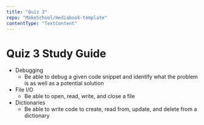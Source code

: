 ```yaml
---
title: "Quiz 3"
repo: "MakeSchool/mediabook-template"
contentType: "TextContent"
---
```


# Quiz 3 Study Guide

- Debugging
  - Be able to debug a given code snippet and identify what the problem is as well as a potential solution
- File I/O
  - Be able to open, read, write, and close a file
- Dictionaries
  - Be able to write code to create, read from, update, and delete from a dictionary
